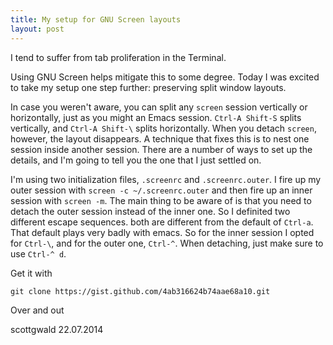 ```yaml
---
title: My setup for GNU Screen layouts
layout: post
---
```


I tend to suffer from tab proliferation in the Terminal.

Using GNU Screen helps mitigate this to some degree. Today I was excited to take my setup one step further: preserving split window layouts.

In case you weren't aware, you can split any `screen` session vertically or
horizontally, just as you might an Emacs session. `Ctrl-A Shift-S` splits
vertically, and `Ctrl-A Shift-\` splits horizontally. When you detach `screen`,
however, the layout disappears. A technique that fixes this is to nest one
session inside another session. There are a number of ways to set up the details,
and I'm going to tell you the one that I just settled on.

I'm using two initialization files, `.screenrc` and `.screenrc.outer`. I fire up
my outer session with `screen -c ~/.screenrc.outer` and then fire up an inner
session with `screen -m`. The main thing to be aware of is that you need to
detach the outer session instead of the inner one. So I definited two different
escape sequences. both are different from the default of `Ctrl-a`. That default
plays very badly with emacs. So for the inner session I opted for `Ctrl-\`, and
for the outer one, `Ctrl-^`. When detaching, just make sure to use `Ctrl-^ d`.

Get it with

    git clone https://gist.github.com/4ab316624b74aae68a10.git

Over and out

scottgwald
22.07.2014
